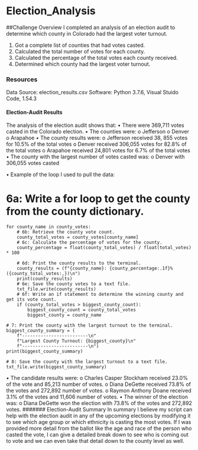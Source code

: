 # Election_Analysis

##Challenge Overview
I completed an analysis of an election audit to determine which county in Colorado had the largest voter turnout.
1.	Got a complete list of counties that had votes casted.
2.	Calculated the total number of votes for each county.
3.	Calculated the percentage of the total votes each county received.
4.	Determined which county had the largest voter turnout.

### Resources
Data Source: election_results.csv
Software: Python 3.7.6, Visual Stuido Code, 1.54.3

#### Election-Audit Results
The analysis of the election audit shows that:
•	There were 369,711 votes casted in the Colorado election.
•	The counties were:
  o	Jefferson
  o	Denver
  o	Arapahoe
•	The county results were:
  o	Jefferson received 38, 855 votes for 10.5% of the total votes
  o	Denver received 306,055 votes for 82.8% of the total votes
  o	Arapahoe received 24,801 votes for 6.7% of the total votes
•	The county with the largest number of votes casted was:
  o	Denver with 306,055 votes casted

•	Example of the loop I used to pull the data:
# 6a: Write a for loop to get the county from the county dictionary.
    for county_name in county_votes:
        # 6b: Retrieve the county vote count.
        county_total_votes = county_votes[county_name]
        # 6c: Calculate the percentage of votes for the county.
        county_percentage = float(county_total_votes) / float(total_votes) * 100

        # 6d: Print the county results to the terminal.
        county_results = (f"{county_name}: {county_percentage:.1f}% ({county_total_votes:,})\n")
        print(county_results)
        # 6e: Save the county votes to a text file.
        txt_file.write(county_results)
        # 6f: Write an if statement to determine the winning county and get its vote count.
        if (county_total_votes > biggest_county_count):
            biggest_county_count = county_total_votes
            biggest_county = county_name

    # 7: Print the county with the largest turnout to the terminal.
    biggest_county_summary = (
        f"-------------------------\n"
        f"Largest County Turnout: {biggest_county}\n"
        f"-------------------------\n")
    print(biggest_county_summary)

    # 8: Save the county with the largest turnout to a text file.
    txt_file.write(biggest_county_summary)

•	The candidate results were:
  o	Charles Casper Stockham received 23.0% of the vote and 85,213 number of votes.
  o	Diana DeGette received 73.8% of the votes and 272,892 number of votes.
  o	Raymon Anthony Doane received 3.1% of the votes and 11,606 number of votes.
•	The winner of the election was:
  o	Diana DeGette won the election with 73.8% of the votes and 272,892 votes.
####### Election-Audit Summary
In summary I believe my script can help with the election audit in any of the upcoming elections by modifying it to see which age group or which ethnicity is casting the most votes. If I was provided more detail from the ballot like the age and race of the person who casted the vote, I can give a detailed break down to see who is coming out to vote and we can even take that detail down to the county level as well.
